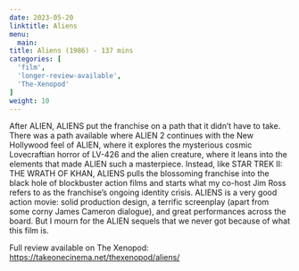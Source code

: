 ```yaml
---
date: 2023-05-20
linktitle: Aliens
menu:
  main:
title: Aliens (1986) - 137 mins
categories: [
  'film',
  'longer-review-available',
  'The-Xenopod'
]
weight: 10
---
```


After ALIEN, ALIENS put the franchise on a path that it didn’t have to take. There was a path available where ALIEN 2 continues with the New Hollywood feel of ALIEN, where it explores the mysterious cosmic Lovecraftian horror of LV-426 and the alien creature, where it leans into the elements that made ALIEN such a masterpiece. Instead, like STAR TREK II: THE WRATH OF KHAN, ALIENS pulls the blossoming franchise into the black hole of blockbuster action films and starts what my co-host Jim Ross refers to as the franchise’s ongoing identity crisis. ALIENS is a very good action movie: solid production design, a terrific screenplay (apart from some corny James Cameron dialogue), and great performances across the board. But I mourn for the ALIEN sequels that we never got because of what this film is.

Full review available on The Xenopod: https://takeonecinema.net/thexenopod/aliens/